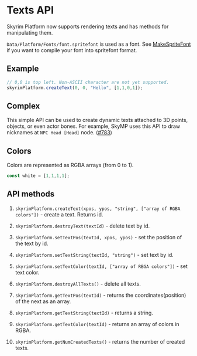 # Texts API

Skyrim Platform now supports rendering texts and has methods for manipulating them.

`Data/Platform/Fonts/font.spritefont` is used as a font.
See [MakeSpriteFont](https://github.com/microsoft/DirectXTK/wiki/MakeSpriteFont) if you want to compile your font into spritefont format.

## Example
```typescript
// 0,0 is top left. Non-ASCII character are not yet supported.
skyrimPlatform.createText(0, 0, "Hello", [1,1,0,1]);
```

## Complex

This simple API can be used to create dynamic texts attached to 3D points, objects, or even actor bones.
For example, SkyMP uses this API to draw nicknames  at `NPC Head [Head]` node.
([#783](https://github.com/skyrim-multiplayer/skymp/pull/783/files))

## Colors

Colors are represented as RGBA arrays (from 0 to 1).
```typescript
const white = [1,1,1,1];
```

## API methods

1) ```skyrimPlatform.createText(xpos, ypos, "string", ["array of RGBA colors"])``` - create a text.
Returns id.

2) ```skyrimPlatform.destroyText(textId)``` - delete text by id.

3) ```skyrimPlatform.setTextPos(textId, xpos, ypos)``` - set the position of the text by id.

4) ```skyrimPlatform.setTextString(textId, "string")``` - set text by id.

5) ```skyrimPlatform.setTextColor(textId, ["array of RBGA colors"])``` - set text color.

6) ```skyrimPlatform.destroyAllTexts()``` - delete all texts.

7) ```skyrimPlatform.getTextPos(textId)``` - returns the coordinates(position) of the next as an array.

8) ```skyrimPlatform.getTextString(textId)``` - returns a string.

9) ```skyrimPlatform.getTextColor(textId)``` - returns an array of colors in RGBA.

10) ```skyrimPlatform.getNumCreatedTexts()``` - returns the number of created texts.
